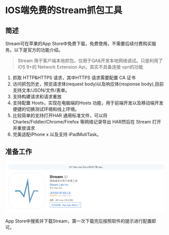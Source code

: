 # IOS端免费的Stream抓包工具

## 简述

Stream可在苹果的App Store中免费下载，免费使用，不需要后续付费购买服务。以下是官方的功能介绍。

> Stream 用于客户端本地抓包，仅用于QA&开发本地网络调试。只是利用了iOS 9+的 Network Extension Api，其实不具备连接 vpn的功能

1. 抓取 HTTP&HTTPS 请求，其中HTTPS 请求需要配置 CA 证书
2. 访问抓包历史，预览请求体(request body)以及响应体(response body),目前支持文本/JSON/文件/表单。
3. 支持构建请求和请求重放
4. 支持配置 Hosts，实现在电脑端的Hosts 功能，用于前端开发以及移动端开发便捷的切换测试环境和线上环境。
5. 比较简单的支持打开HAR 通用标准文件，可以将 Charles/Fiddler/Chrome/Firefox 等网络记录导出 HAR然后在 Stream 打开并重放请求
6. 完美适配iPhone x 以及支持 iPadMutiTask。

## 准备工作

![stream](./images/ios-stream.png)

App Store中搜索并下载Stream，第一次下载完后按照软件的提示进行配置即可。